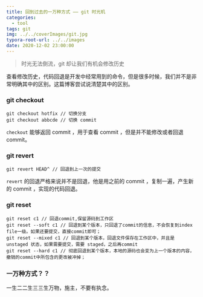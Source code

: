 ```yaml
---
title: 回到过去的一万种方式 —— git 时光机
categories:
  - tool
tags: git
img: ../../coverImages/git.jpg
typora-root-url: ../../images
date: 2020-12-02 23:00:00
---
```


> 时光无法倒流，git 却让我们有机会修改历史

查看修改历史，代码回退是开发中经常用到的命令，但是很多时候，我们并不是非常明确其中的区别。这篇博客尝试说清楚其中的区别。

### git checkout

```shell
git checkout hotfix // 切换分支
git checkout abbcde // 切换 commit
```

`checkout` 能够返回 commit ，用于查看 commit ，但是并不能修改或者回退 commit。

### git revert

```shell
git revert HEAD^ // 回退到上一次的提交
```

`revert` 的回退严格来说并不是回退，他是用之前的 commit ，复制一遍，产生新的 commit ，实现的代码回退。

### git reset

```shell
git reset c1 // 回退commit,保留源码到工作区
git reset --soft c1 // 回退到某个版本，只回退了commit的信息，不会恢复到index file一级。如果还要提交，直接commit即可；
git reset --mixed c1 // 回退到某个版本，回退文件保存在工作区中，并且是 unstaged 状态，如果需要提交，需要 staged，之后再commit
git reset --hard c1 // 彻底回退到某个版本，本地的源码也会变为上一个版本的内容，撤销的commit中所包含的更改被冲掉；
```

### 一万种方式？？

一生二二生三三生万物，施主，不要有执念。

